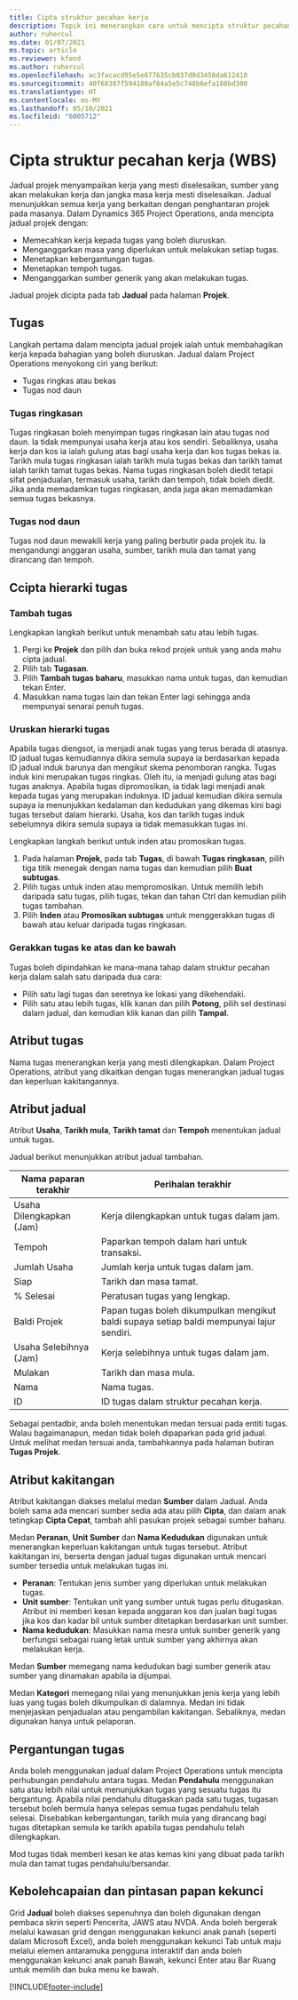 ```yaml
---
title: Cipta struktur pecahan kerja
description: Topik ini menerangkan cara untuk mencipta struktur pecahan kerja (WBS) termasuk kawalan asas dalam antara muka penjadualan baru.
author: ruhercul
ms.date: 01/07/2021
ms.topic: article
ms.reviewer: kfend
ms.author: ruhercul
ms.openlocfilehash: ac3facacd95e5e677635cb037d0d3458da612410
ms.sourcegitcommit: 40f68387f594180af64a5e5c748b6efa188bd300
ms.translationtype: HT
ms.contentlocale: ms-MY
ms.lasthandoff: 05/10/2021
ms.locfileid: "6005712"
---
```

# <a name="create-a-work-breakdown-structure-wbs"></a>Cipta struktur pecahan kerja (WBS)

Jadual projek menyampaikan kerja yang mesti diselesaikan, sumber yang akan melakukan kerja dan jangka masa kerja mesti diselesaikan. Jadual menunjukkan semua kerja yang berkaitan dengan penghantaran projek pada masanya. Dalam Dynamics 365 Project Operations, anda mencipta jadual projek dengan:

  - Memecahkan kerja kepada tugas yang boleh diuruskan.
  - Menganggarkan masa yang diperlukan untuk melakukan setiap tugas.
  - Menetapkan kebergantungan tugas.
  - Menetapkan tempoh tugas.
  - Menganggarkan sumber generik yang akan melakukan tugas. 

Jadual projek dicipta pada tab **Jadual** pada halaman **Projek**.

## <a name="tasks"></a>Tugas

Langkah pertama dalam mencipta jadual projek ialah untuk membahagikan kerja kepada bahagian yang boleh diuruskan. Jadual dalam Project Operations menyokong ciri yang berikut:

- Tugas ringkas atau bekas
- Tugas nod daun

### <a name="summary-tasks"></a>Tugas ringkasan

Tugas ringkasan boleh menyimpan tugas ringkasan lain atau tugas nod daun. Ia tidak mempunyai usaha kerja atau kos sendiri. Sebaliknya, usaha kerja dan kos ia ialah gulung atas bagi usaha kerja dan kos tugas bekas ia. Tarikh mula tugas ringkasan ialah tarikh mula tugas bekas dan tarikh tamat ialah tarikh tamat tugas bekas. Nama tugas ringkasan boleh diedit tetapi sifat penjadualan, termasuk usaha, tarikh dan tempoh, tidak boleh diedit. Jika anda memadamkan tugas ringkasan, anda juga akan memadamkan semua tugas bekasnya.

### <a name="leaf-node-tasks"></a>Tugas nod daun

Tugas nod daun mewakili kerja yang paling berbutir pada projek itu. Ia mengandungi anggaran usaha, sumber, tarikh mula dan tamat yang dirancang dan tempoh.

## <a name="create-a-task-hierarchy"></a>Ccipta hierarki tugas

### <a name="add-a-task"></a>Tambah tugas

Lengkapkan langkah berikut untuk menambah satu atau lebih tugas.

1. Pergi ke **Projek** dan pilih dan buka rekod projek untuk yang anda mahu cipta jadual. 
2. Pilih tab **Tugasan**. 
3. Pilih **Tambah tugas baharu**, masukkan nama untuk tugas, dan kemudian tekan Enter.
2. Masukkan nama tugas lain dan tekan Enter lagi sehingga anda mempunyai senarai penuh tugas.

### <a name="manage-hierarchy-of-a-task"></a>Uruskan hierarki tugas

Apabila tugas diengsot, ia menjadi anak tugas yang terus berada di atasnya. ID jadual tugas kemudiannya dikira semula supaya ia berdasarkan kepada ID jadual induk barunya dan mengikut skema penomboran rangka. Tugas induk kini merupakan tugas ringkas. Oleh itu, ia menjadi gulung atas bagi tugas anaknya. Apabila tugas dipromosikan, ia tidak lagi menjadi anak kepada tugas yang merupakan induknya. ID jadual kemudian dikira semula supaya ia menunjukkan kedalaman dan kedudukan yang dikemas kini bagi tugas tersebut dalam hierarki. Usaha, kos dan tarikh tugas induk sebelumnya dikira semula supaya ia tidak memasukkan tugas ini.

Lengkapkan langkah berikut untuk inden atau promosikan tugas.

1. Pada halaman **Projek**, pada tab **Tugas**, di bawah **Tugas ringkasan**, pilih tiga titik menegak dengan nama tugas dan kemudian pilih **Buat subtugas**. 
2. Pilih tugas untuk inden atau mempromosikan. Untuk memilih lebih daripada satu tugas, pilih tugas, tekan dan tahan Ctrl dan kemudian pilih tugas tambahan.
2. Pilih **Inden** atau **Promosikan subtugas**  untuk menggerakkan tugas di bawah atau keluar daripada tugas ringkasan.

### <a name="move-tasks-up-and-down"></a>Gerakkan tugas ke atas dan ke bawah

Tugas boleh dipindahkan ke mana-mana tahap dalam struktur pecahan kerja dalam salah satu daripada dua cara:

- Pilih satu lagi tugas dan seretnya ke lokasi yang dikehendaki.
- Pilih satu atau lebih tugas, klik kanan dan pilih **Potong**, pilih sel destinasi dalam jadual, dan kemudian klik kanan dan pilih **Tampal**.

## <a name="task-attributes"></a>Atribut tugas

Nama tugas menerangkan kerja yang mesti dilengkapkan. Dalam Project Operations, atribut yang dikaitkan dengan tugas menerangkan jadual tugas dan keperluan kakitangannya.

## <a name="schedule-attributes"></a>Atribut jadual

Atribut **Usaha**, **Tarikh mula**, **Tarikh tamat** dan **Tempoh** menentukan jadual untuk tugas.

Jadual berikut menunjukkan atribut jadual tambahan.

| **Nama paparan terakhir** | **Perihalan terakhir** |
| --- | --- |
| Usaha Dilengkapkan (Jam) | Kerja dilengkapkan untuk tugas dalam jam. |
| Tempoh | Paparkan tempoh dalam hari untuk transaksi. |
| Jumlah Usaha | Jumlah kerja untuk tugas dalam jam. |
| Siap | Tarikh dan masa tamat. |
| % Selesai | Peratusan tugas yang lengkap. |
| Baldi Projek | Papan tugas boleh dikumpulkan mengikut baldi supaya setiap baldi mempunyai lajur sendiri. |
| Usaha Selebihnya (Jam) | Kerja selebihnya untuk tugas dalam jam. |
| Mulakan | Tarikh dan masa mula. |
| Nama | Nama tugas. |
| ID | ID tugas dalam struktur pecahan kerja. |

Sebagai pentadbir, anda boleh menentukan medan tersuai pada entiti tugas. Walau bagaimanapun, medan tidak boleh dipaparkan pada grid jadual. Untuk melihat medan tersuai anda, tambahkannya pada halaman butiran **Tugas Projek**.

## <a name="staffing-attributes"></a>Atribut kakitangan

Atribut kakitangan diakses melalui medan **Sumber** dalam Jadual. Anda boleh sama ada mencari sumber sedia ada atau pilih **Cipta**, dan dalam anak tetingkap **Cipta Cepat**, tambah ahli pasukan projek sebagai sumber baharu.

Medan **Peranan**, **Unit Sumber** dan **Nama Kedudukan** digunakan untuk menerangkan keperluan kakitangan untuk tugas tersebut. Atribut kakitangan ini, berserta dengan jadual tugas digunakan untuk mencari sumber tersedia untuk melakukan tugas ini.

   - **Peranan**: Tentukan jenis sumber yang diperlukan untuk melakukan tugas.
   - **Unit sumber**: Tentukan unit yang sumber untuk tugas perlu ditugaskan. Atribut ini memberi kesan kepada anggaran kos dan jualan bagi tugas jika kos dan kadar bil untuk sumber ditetapkan berdasarkan unit sumber.
   - **Nama kedudukan**: Masukkan nama mesra untuk sumber generik yang berfungsi sebagai ruang letak untuk sumber yang akhirnya akan melakukan kerja.

Medan **Sumber** memegang nama kedudukan bagi sumber generik atau sumber yang dinamakan apabila ia dijumpai.

Medan **Kategori** memegang nilai yang menunjukkan jenis kerja yang lebih luas yang tugas boleh dikumpulkan di dalamnya. Medan ini tidak menjejaskan penjadualan atau pengambilan kakitangan. Sebaliknya, medan digunakan hanya untuk pelaporan.

## <a name="task-dependencies"></a>Pergantungan tugas

Anda boleh menggunakan jadual dalam Project Operations untuk mencipta perhubungan pendahulu antara tugas. Medan **Pendahulu** menggunakan satu atau lebih nilai untuk menunjukkan tugas yang sesuatu tugas itu bergantung. Apabila nilai pendahulu ditugaskan pada satu tugas, tugasan tersebut boleh bermula hanya selepas semua tugas pendahulu telah selesai. Disebabkan kebergantungan, tarikh mula yang dirancang bagi tugas ditetapkan semula ke tarikh apabila tugas pendahulu telah dilengkapkan.

Mod tugas tidak memberi kesan ke atas kemas kini yang dibuat pada tarikh mula dan tamat tugas pendahulu/bersandar.

## <a name="accessibility-and-keyboard-shortcuts"></a>Kebolehcapaian dan pintasan papan kekunci

Grid **Jadual** boleh diakses sepenuhnya dan boleh digunakan dengan pembaca skrin seperti Pencerita, JAWS atau NVDA. Anda boleh bergerak melalui kawasan grid dengan menggunakan kekunci anak panah (seperti dalam Microsoft Excel), anda boleh menggunakan kekunci Tab untuk maju melalui elemen antaramuka pengguna interaktif dan anda boleh menggunakan kekunci anak panah Bawah, kekunci Enter atau Bar Ruang untuk memilih dan buka menu ke bawah.


[!INCLUDE[footer-include](../includes/footer-banner.md)]